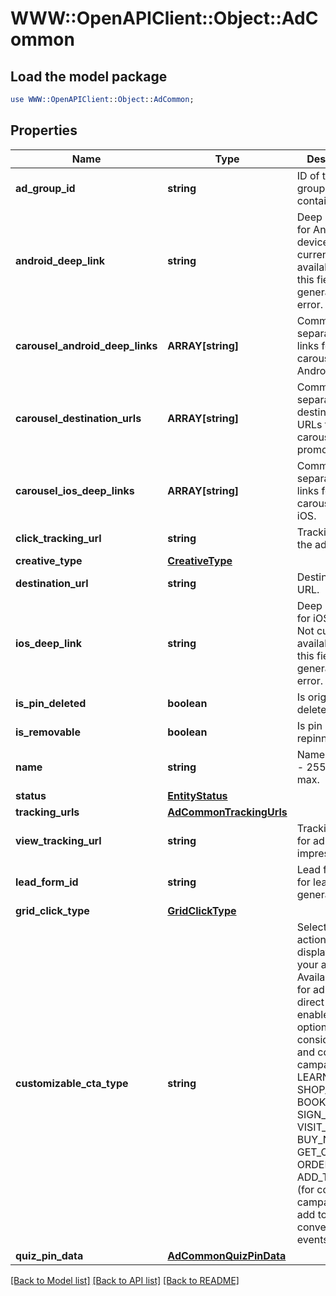 # WWW::OpenAPIClient::Object::AdCommon

## Load the model package
```perl
use WWW::OpenAPIClient::Object::AdCommon;
```

## Properties
Name | Type | Description | Notes
------------ | ------------- | ------------- | -------------
**ad_group_id** | **string** | ID of the ad group that contains the ad. | [optional] 
**android_deep_link** | **string** | Deep link URL for Android devices. Not currently available. Using this field will generate an error. | [optional] 
**carousel_android_deep_links** | **ARRAY[string]** | Comma-separated deep links for the carousel pin on Android. | [optional] 
**carousel_destination_urls** | **ARRAY[string]** | Comma-separated destination URLs for the carousel pin to promote. | [optional] 
**carousel_ios_deep_links** | **ARRAY[string]** | Comma-separated deep links for the carousel pin on iOS. | [optional] 
**click_tracking_url** | **string** | Tracking url for the ad clicks. | [optional] 
**creative_type** | [**CreativeType**](CreativeType.md) |  | [optional] 
**destination_url** | **string** | Destination URL. | [optional] 
**ios_deep_link** | **string** | Deep link URL for iOS devices. Not currently available. Using this field will generate an error. | [optional] 
**is_pin_deleted** | **boolean** | Is original pin deleted? | [optional] 
**is_removable** | **boolean** | Is pin repinnable? | [optional] 
**name** | **string** | Name of the ad - 255 chars max. | [optional] 
**status** | [**EntityStatus**](EntityStatus.md) |  | [optional] 
**tracking_urls** | [**AdCommonTrackingUrls**](AdCommonTrackingUrls.md) |  | [optional] 
**view_tracking_url** | **string** | Tracking URL for ad impressions. | [optional] 
**lead_form_id** | **string** | Lead form ID for lead ad generation. | [optional] 
**grid_click_type** | [**GridClickType**](GridClickType.md) |  | [optional] 
**customizable_cta_type** | **string** | Select a call to action (CTA) to display below your ad. Available only for ads with direct links enabled. CTA options for consideration and conversion campaigns are LEARN_MORE, SHOP_NOW, BOOK_NOW, SIGN_UP, VISIT_WEBSITE, BUY_NOW, GET_OFFER, ORDER_NOW, ADD_TO_CART (for conversion campaigns with add to cart conversion events only) | [optional] 
**quiz_pin_data** | [**AdCommonQuizPinData**](AdCommonQuizPinData.md) |  | [optional] 

[[Back to Model list]](../README.md#documentation-for-models) [[Back to API list]](../README.md#documentation-for-api-endpoints) [[Back to README]](../README.md)


